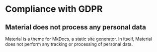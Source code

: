 # Compliance with GDPR

## Material does not process any personal data

Material is a theme for MkDocs, a static site generator. In itself, Material
does not perform any tracking or processing of personal data.
